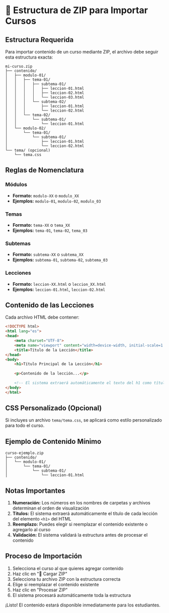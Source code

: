 # 📁 Estructura de ZIP para Importar Cursos

## Estructura Requerida

Para importar contenido de un curso mediante ZIP, el archivo debe seguir esta estructura exacta:

```
mi-curso.zip
├── contenido/
│   ├── modulo-01/
│   │   ├── tema-01/
│   │   │   ├── subtema-01/
│   │   │   │   ├── leccion-01.html
│   │   │   │   ├── leccion-02.html
│   │   │   │   └── leccion-03.html
│   │   │   └── subtema-02/
│   │   │       ├── leccion-01.html
│   │   │       └── leccion-02.html
│   │   └── tema-02/
│   │       └── subtema-01/
│   │           └── leccion-01.html
│   └── modulo-02/
│       └── tema-01/
│           └── subtema-01/
│               ├── leccion-01.html
│               └── leccion-02.html
└── tema/ (opcional)
    └── tema.css
```

## Reglas de Nomenclatura

### Módulos
- **Formato:** `modulo-XX` o `modulo_XX`
- **Ejemplos:** `modulo-01`, `modulo-02`, `modulo_03`

### Temas
- **Formato:** `tema-XX` o `tema_XX`
- **Ejemplos:** `tema-01`, `tema-02`, `tema_03`

### Subtemas
- **Formato:** `subtema-XX` o `subtema_XX`
- **Ejemplos:** `subtema-01`, `subtema-02`, `subtema_03`

### Lecciones
- **Formato:** `leccion-XX.html` o `leccion_XX.html`
- **Ejemplos:** `leccion-01.html`, `leccion-02.html`

## Contenido de las Lecciones

Cada archivo HTML debe contener:

```html
<!DOCTYPE html>
<html lang="es">
<head>
    <meta charset="UTF-8">
    <meta name="viewport" content="width=device-width, initial-scale=1.0">
    <title>Título de la Lección</title>
</head>
<body>
    <h1>Título Principal de la Lección</h1>
    
    <p>Contenido de la lección...</p>
    
    <!-- El sistema extraerá automáticamente el texto del h1 como título -->
</body>
</html>
```

## CSS Personalizado (Opcional)

Si incluyes un archivo `tema/tema.css`, se aplicará como estilo personalizado para todo el curso.

## Ejemplo de Contenido Mínimo

```
curso-ejemplo.zip
├── contenido/
│   └── modulo-01/
│       └── tema-01/
│           └── subtema-01/
│               └── leccion-01.html
```

## Notas Importantes

1. **Numeración:** Los números en los nombres de carpetas y archivos determinan el orden de visualización
2. **Títulos:** El sistema extraerá automáticamente el título de cada lección del elemento `<h1>` del HTML
3. **Reemplazo:** Puedes elegir si reemplazar el contenido existente o agregarlo al curso
4. **Validación:** El sistema validará la estructura antes de procesar el contenido

## Proceso de Importación

1. Selecciona el curso al que quieres agregar contenido
2. Haz clic en "📁 Cargar ZIP"
3. Selecciona tu archivo ZIP con la estructura correcta
4. Elige si reemplazar el contenido existente
5. Haz clic en "Procesar ZIP"
6. El sistema procesará automáticamente toda la estructura

¡Listo! El contenido estará disponible inmediatamente para los estudiantes.